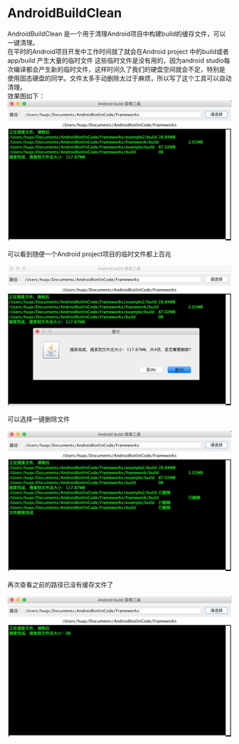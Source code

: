 # AndroidBuildClean
AndroidBuildClean 是一个用于清理Android项目中构建build的缓存文件，可以一键清理。
<br>在平时的Android项目开发中工作时间就了就会在Android project 中的build或者app/build 产生大量的临时文件
这些临时文件是没有用的，因为android studio每次编译都会产生新的临时文件，这样时间久了我们的硬盘空间就会不足，特别是
使用固态硬盘的同学。文件太多手动删除太过于麻烦，所以写了这个工具可以自动清理。
<br>
效果图如下：
<br>
![image](https://raw.githubusercontent.com/hu670014125/AndroidBuildClean/master/preview/image.png)
<br><br>可以看到随便一个Android project项目的临时文件都上百兆<br><br>
![image](https://raw.githubusercontent.com/hu670014125/AndroidBuildClean/master/preview/image2.png)
<br><br>可以选择一键删除文件<br><br>
![image](https://raw.githubusercontent.com/hu670014125/AndroidBuildClean/master/preview/image3.png)
<br><br>再次查看之前的路径已没有缓存文件了<br><br>
![image](https://raw.githubusercontent.com/hu670014125/AndroidBuildClean/master/preview/image4.png)